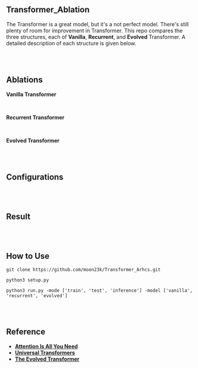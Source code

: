## Transformer_Ablation

The Transformer is a great model, but it's a not perfect model. There's still plenty of room for improvement in Transformer.
This repo compares the three structures, each of **Vanilla**, **Recurrent**, and **Evolved** Transformer. A detailed description of each structure is given below.

<br>
<br>

## Ablations

**Vanilla Transformer**



<br>

**Recurrent Transformer**



<br>

**Evolved Transformer**


<br>
<br>

## Configurations

<br>
<br>

## Result

<br>
<br>

## How to Use

```
git clone https://github.com/moon23k/Transformer_Arhcs.git
```

```
python3 setup.py
```

```
python3 run.py -mode ['train', 'test', 'inference'] -model ['vanilla', 'recurrent', 'evolved']
```

<br>
<br>

## Reference
* [**Attention Is All You Need**](https://arxiv.org/abs/1706.03762) <br>
* [**Universal Transformers**](https://arxiv.org/abs/1807.03819) <br>
* [**The Evolved Transformer**](https://arxiv.org/abs/1901.11117)

<br>
